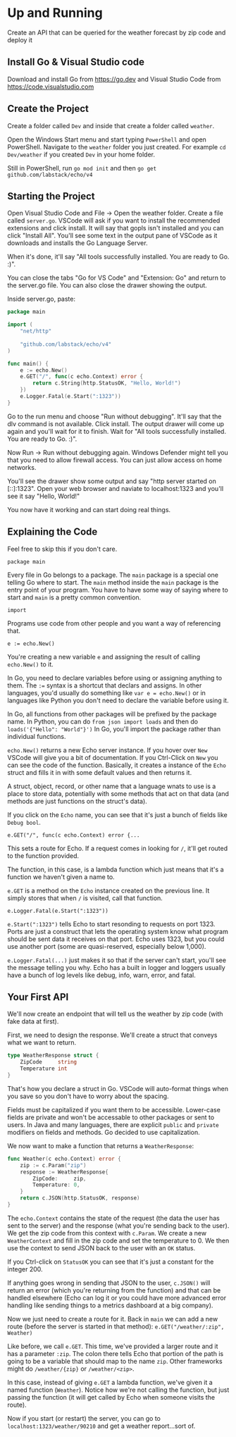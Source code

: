 # Up and Running

Create an API that can be queried for the weather forecast by zip code and deploy it

## Install Go & Visual Studio code

Download and install Go from https://go.dev and Visual Studio Code from https://code.visualstudio.com

## Create the Project

Create a folder called `Dev` and inside that create a folder called `weather`.

Open the Windows Start menu and start typing `PowerShell` and open PowerShell. Navigate to the `weather` folder you just created. For example `cd Dev/weather` if you created `Dev` in your home folder.

Still in PowerShell, run `go mod init` and then `go get github.com/labstack/echo/v4`

## Starting the Project

Open Visual Studio Code and File -> Open the weather folder. Create a file called `server.go`. VSCode will ask if you want to install the recommended extensions and click install. It will say that gopls isn't installed and you can click "Install All". You'll see some text in the output pane of VSCode as it downloads and installs the Go Language Server.

When it's done, it'll say "All tools successfully installed. You are ready to Go. :)".

You can close the tabs "Go for VS Code" and "Extension: Go" and return to the server.go file. You can also close the drawer showing the output.

Inside server.go, paste:

```go
package main

import (
	"net/http"
	
	"github.com/labstack/echo/v4"
)

func main() {
	e := echo.New()
	e.GET("/", func(c echo.Context) error {
		return c.String(http.StatusOK, "Hello, World!")
	})
	e.Logger.Fatal(e.Start(":1323"))
}
```

Go to the run menu and choose "Run without debugging". It'll say that the dlv command is not available. Click install. The output drawer will come up again and you'll wait for it to finish. Wait for "All tools successfully installed. You are ready to Go. :)".

Now Run -> Run without debugging again. Windows Defender might tell you that you need to allow firewall access. You can just allow access on home networks.

You'll see the drawer show some output and say "http server started on [::]:1323". Open your web browser and naviate to localhost:1323 and you'll see it say "Hello, World!"

You now have it working and can start doing real things.

## Explaining the Code

Feel free to skip this if you don't care.

`package main`

Every file in Go belongs to a package. The `main` package is a special one telling Go where to start. The `main` method inside the `main` package is the entry point of your program. You have to have some way of saying where to start and `main` is a pretty common convention.

`import`

Programs use code from other people and you want a way of referencing that.

`e := echo.New()`

You're creating a new variable `e` and assigning the result of calling `echo.New()` to it.

In Go, you need to declare variables before using or assigning anything to them. The `:=` syntax is a shortcut that declars and assigns. In other languages, you'd usually do something like `var e = echo.New()` or in languages like Python you don't need to declare the variable before using it.

In Go, all functions from other packages will be prefixed by the package name. In Python, you can do `from json import loads` and then do `loads('{"Hello": "World"}')` In Go, you'll import the package rather than individual functions.

`echo.New()` returns a new Echo server instance. If you hover over `New` VSCode will give you a bit of documentation. If you Ctrl-Click on `New` you can see the code of the function. Basically, it creates a instance of the `Echo` struct and fills it in with some default values and then returns it.

A struct, object, record, or other name that a language wnats to use is a place to store data, potentially with some methods that act on that data (and methods are just functions on the struct's data).

If you click on the `Echo` name, you can see that it's just a bunch of fields like `Debug bool`.

`e.GET("/", func(c echo.Context) error {...`

This sets a route for Echo. If a request comes in looking for `/`, it'll get routed to the function provided.

The function, in this case, is a lambda function which just means that it's a function we haven't given a name to.

`e.GET` is a method on the `Echo` instance created on the previous line. It simply stores that when `/` is visited, call that function.

`e.Logger.Fatal(e.Start(":1323"))`

`e.Start(":1323")` tells Echo to start resonding to requests on port 1323. Ports are just a construct that lets the operating system know what program should be sent data it receives on that port. Echo uses 1323, but you could use another port (some are quasi-reserved, especially below 1,000).

`e.Logger.Fatal(...)` just makes it so that if the server can't start, you'll see the message telling you why. Echo has a built in logger and loggers usually have a bunch of log levels like debug, info, warn, error, and fatal.

## Your First API

We'll now create an endpoint that will tell us the weather by zip code (with fake data at first).

First, we need to design the response. We'll create a struct that conveys what we want to return.

```go
type WeatherResponse struct {
	ZipCode     string
	Temperature int
}
```

That's how you declare a struct in Go. VSCode will auto-format things when you save so you don't have to worry about the spacing.

Fields must be capitalized if you want them to be accessible. Lower-case fields are private and won't be accessable to other packages or sent to users. In Java and many languages, there are explicit `public` and `private` modifiers on fields and methods. Go decided to use capitalization.

We now want to make a function that returns a `WeatherResponse`:

```go
func Weather(c echo.Context) error {
	zip := c.Param("zip")
	response := WeatherResponse{
		ZipCode:     zip,
		Temperature: 0,
	}
	return c.JSON(http.StatusOK, response)
}
```

The `echo.Context` contains the state of the request (the data the user has sent to the server) and the response (what you're sending back to the user). We get the zip code from this context with `c.Param`. We create a new `WeatherContext` and fill in the zip code and set the temperature to 0. We then use the context to send JSON back to the user with an `OK` status.

If you Ctrl-click on `StatusOK` you can see that it's just a constant for the integer 200.

If anything goes wrong in sending that JSON to the user, `c.JSON()` will return an error (which you're returning from the function) and that can be handled elsewhere (Echo can log it or you could have more advanced error handling like sending things to a metrics dashboard at a big company).

Now we just need to create a route for it. Back in `main` we can add a new route (before the server is started in that method): `e.GET("/weather/:zip", Weather)`

Like before, we call `e.GET`. This time, we've provided a larger route and it has a parameter `:zip`. The colon there tells Echo that portion of the path is going to be a variable that should map to the name `zip`. Other frameworks might do `/weather/{zip}` or `/weather/<zip>`.

In this case, instead of giving `e.GET` a lambda function, we've given it a named function (`Weather`). Notice how we're not calling the function, but just passing the function (it will get called by Echo when someone visits the route).

Now if you start (or restart) the server, you can go to `localhost:1323/weather/90210` and get a weather report...sort of.

